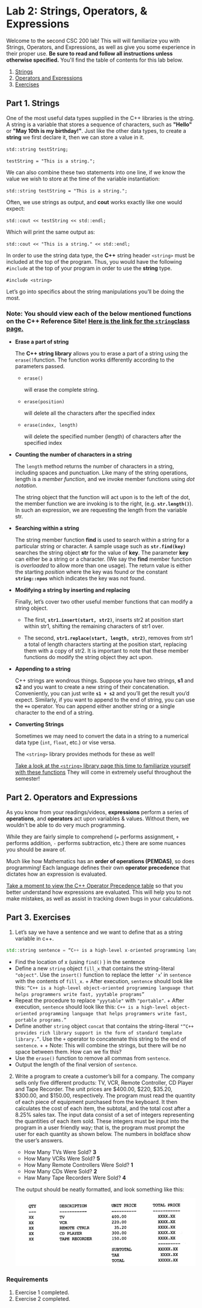 # Lab 2:  Strings, Operators, & Expressions

Welcome to the second CSC 200 lab! This will will familiarize you with Strings, Operators, and Expressions, as well as give you some experience in their proper use. **Be sure to read and follow all instructions unless otherwise specified.**  You'll find the table of contents for this lab below.

1. [Strings](#part-1-strings)
4. [Operators and Expressions](#part-2-operators-and-expressions)
3. [Exercises](#part-3-exercises)

## Part 1. Strings

One of the most useful data types supplied in the C++ libraries is the string. A string is a variable that stores a sequence of characters, such as **"Hello"** or **"May 10th is my birthday!"**. Just like the other data types, to create a **string** we first declare it, then we can store a value in it.

`std::string testString;`

`testString = "This is a string.";`

We can also combine these two statements into one line, if we know the value we wish to store at the time of the variable instantiation:

`std::string testString = "This is a string.";`

Often, we use strings as output, and **cout** works exactly like one would expect:

 `std::cout << testString << std::endl;`

Which will print the same output as:

`std::cout << "This is a string." << std::endl;`

In order to use the string data type, the **C++** string header `<string>` must be included at the top of the program. Thus, you would have the following `#include` at the top of your program in order to use the **string** type.

 `#include <string>`

Let’s go into specifics about the string manipulations you’ll be doing the most.

### Note: You should view each of the below mentioned functions on the C++ Reference Site! [Here is the link for the `string`class page.](https://www.cplusplus.com/reference/string/string/)

* **Erase a part of string**

  The **C++ string library** allows you to erase a part of a string using the `erase()`function. The function works differently according to the parameters passed.

  * `erase()`

    will erase the complete string.

  * `erase(position)`

    will delete all the characters after the specified index

  * `erase(index, length)`

    will delete the specified number (length) of characters after the specified index

* **Counting the number of characters in a string**

  The `length` method returns the number of characters in a string, including spaces and punctuation. Like many of the string operations, length is a *member function*, and we invoke member functions using *dot notation*. 

  The string object that the function will act upon is to the left of the dot, the member function we are invoking is to the right, (e.g. **`str.length()`**). In such an expression, we are requesting the length from the variable str.

* **Searching within a string**

  The string member function **find** is used to search within a string for a particular string or character. A sample usage such as **`str.find(key)`** searches the string object **str** for the value of **key**. The parameter **key** can either be a string or a character. (We say the **find** member function is *overloaded* to allow more than one usage). The return value is either the starting *position* where the key was found or the constant **`string::npos`** which indicates the key was not found.

* **Modifying a string by inserting and replacing**

  Finally, let’s cover two other useful member functions that can modify a string object. 

  * The first, **`str1.insert(start, str2)`**, inserts str2 at position start within str1, shifting the remaining characters of str1 over. 

  * The second, **`str1.replace(start, length, str2)`**, removes from str1 a total of length characters starting at the position start, replacing them with a copy of str2. It is important to note that these member functions do modify the string object they act upon.

  

* **Appending to a string**

  C++ strings are wondrous things. Suppose you have two strings, **s1** and **s2** and you want to create a new string of their concatenation. Conveniently, you can just write **`s1 + s2`** and you’ll get the result you’d expect. Similarly, if you want to append to the end of string, you can use the **`+=`** operator. You can append either another string or a single character to the end of a string.

  

* **Converting Strings**

  Sometimes we may need to convert the data in a string to a numerical data type (`int`, `float`, etc.) or vise versa.

  The `<string>` library provides methods for these as well!

  [Take a look at the `<string>` library page this time to familiarize yourself with these functions](https://www.cplusplus.com/reference/string/) They will come in extremely useful throughout the semester!

## Part 2. Operators and Expressions

As you know from your readings/videos, **expressions** perform a series of **operations**, and **operators** act upon variables & values. Without them, we wouldn't be able to do very much programming.

While they are fairly simple to comprehend (`=` performs assignment, `+` performs addition, `-` performs subtraction, etc.) there are some nuances you should be aware of.

Much like how Mathematics has an **order of operations (PEMDAS)**, so does programming! Each language defines their own **operator precedence** that dictates how an expression is evaluated.

[Take a moment to view the C++ Operator Precedence table](https://en.cppreference.com/w/cpp/language/operator_precedence) so that you better understand how expressions are evaluated. This will help you to not make mistakes, as well as assist in tracking down bugs in your calculations.

## Part 3. Exercises

1. Let’s say we have a sentence and we want to define that as a string variable in c++. 

```c++
std::string sentence = “C++ is a high-level x-oriented programming language that helps programmers write fast, yyytable programs”
```

  + Find the location of x (using `find()` ) in the sentence
  + Define a new `string` object `fill_x` that contains the string-literal `"object"`. Use the `insert()` function to replace the letter `'x`' in `sentence` with the contents of `fill_x`. 
         + After execution, `sentence` should look like this: `“C++ is a high-level object-oriented programming language that helps programmers write fast, yyytable programs”`
  + Repeat the procedure to replace `"yyytable"` with `"portable"`. 
         + After execution, `sentence` should look like this: `C++ is a high-level object-oriented programming language that helps programmers write fast, portable programs.”`
  + Define another `string` object `concat` that contains the string-literal `"“C++ provides rich library support in the form of standard template library.”`. Use the `+` operator to concatenate this string to the end of  `sentence`.
    		+  + Note: This will combine the strings, but there will be no space between them. How can we fix this?
 + Use the `erase()` function to remove all commas from `sentence`.
+ Output the length of the final version of `sentence`.

 2. Write a program to create a customer’s bill for a company. The company sells only five different products: TV, VCR, Remote Controller, CD Player and Tape Recorder. The unit prices are $400.00, $220, $35.20, $300.00, and 	$150.00, respectively. The program must read the quantity of each piece of equipment purchased from the keyboard. It then calculates the cost of each item, the subtotal, and the total cost after a 8.25% sales tax. The input data consist of a set of integers representing the quantities of each item sold. These integers must be input into the program in a user friendly way; that is, the program must prompt the user for each quantity as shown below. The numbers in boldface show the user’s answers.

    - How Many TVs Were Sold? **3**
    - How Many VCRs Were Sold? **5**
    - How Many Remote Controllers Were Sold? **1**
    - How Many CDs Were Sold? **2**
    - Haw Many Tape Recorders Were Sold? **4**

    The output should be neatly formatted, and look something like this:

    ![](./figs/sample_output.png)

### Requirements

1. Exercise 1 completed.
2. Exercise 2 completed.
